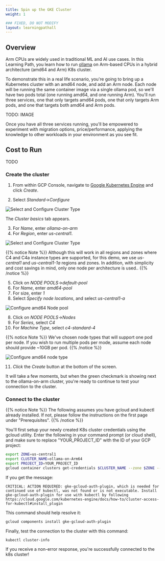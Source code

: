 ```yaml
---
title: Spin up the GKE Cluster
weight: 1

### FIXED, DO NOT MODIFY
layout: learningpathall
---
```


## Overview

Arm CPUs are widely used in traditional ML and AI use cases. In this Learning Path, you learn how to run [ollama](https://ollama.com/) on Arm-based CPUs in a hybrid architecture (amd64 and Arm) K8s cluster.

To demonstrate this in a real life scenario, you're going to bring up a Kubernetes cluster with an amd64 node, and add an Arm node.  Each node will be running the same container image via a single ollama pod, so we'll have two pods total (one running amd64, and one running Arm).  You'll run three services, one that only targets amd64 pods, one that only targets Arm pods, and one that targets both amd64 and Arm pods.

TODO:  IMAGE

Once you have all three services running, you'll be empowered to experiment with migration options, price/performance, applying the knowledge to other workloads in your environment as you see fit. 

## Cost to Run

TODO
 
### Create the cluster

1. From within GCP Console, navigate to [Google Kubernetes Engine](https://console.cloud.google.com/kubernetes/list/overview) and click *Create*.

2. Select *Standard*->*Configure*

![Select and Configure Cluster Type](images/select_standard.png)

The *Cluster basics* tab appears.

3. For *Name*, enter *ollama-on-arm*
4. For *Region*, enter *us-central1*.

![Select and Configure Cluster Type](images/cluster_basics.png)

{{% notice Note %}}
Although this will work in all regions and zones where C4 and C4a instance types are supported, for this demo, we use *us-central1* and *us-central1-1a* regions and zones.  In addition, with simplicity and cost savings in mind, only one node per architecture is used.. 
{{% /notice %}}

5. Click on *NODE POOLS*->*default-pool*
6. For *Name*, enter *amd64-pool*
7. For size, enter *1*
8. Select *Specify node locations*, and select *us-central1-a*

![Configure amd64 Node pool](images/x86-node-pool.png)


8. Click on *NODE POOLS*->*Nodes*
9. For *Series*, select *C4*
10. For *Machine Type*, select *c4-standard-4*

{{% notice Note %}}
We've chosen node types that will support one pod per node.  If you wish to run multiple pods per mode, assume each node should provide ~10GB per pod. 
{{% /notice %}}

![Configure amd64 node type](images/configure-x86-note-type.png)

11. *Click* the *Create* button at the bottom of the screen.

It will take a few moments, but when the green checkmark is showing next to the ollama-on-arm cluster, you're ready to continue to test your connection to the cluster.

### Connect to the cluster

{{% notice Note %}}
The following assumes you have gcloud and kubectl already installed.  If not, please follow the instructions on the first page under "Prerequisites". 
{{% /notice %}}

You'll first setup your newly created K8s cluster credentials using the gcloud utility.  Enter the following in your command prompt (or cloud shell), and make sure to replace "YOUR_PROJECT_ID" with the ID of your GCP project:

```bash
export ZONE=us-central1
export CLUSTER_NAME=ollama-on-Arm64
export PROJECT_ID=YOUR_PROJECT_ID
gcloud container clusters get-credentials $CLUSTER_NAME --zone $ZONE --project $PROJECT_ID
```
If you get the message:

```commandline
CRITICAL: ACTION REQUIRED: gke-gcloud-auth-plugin, which is needed for continued use of kubectl, was not found or is not executable. Install gke-gcloud-auth-plugin for use with kubectl by following https://cloud.google.com/kubernetes-engine/docs/how-to/cluster-access-for-kubectl#install_plugin
```
This command should help resolve it:

```bash
gcloud components install gke-gcloud-auth-plugin
```
Finally, test the connection to the cluster with this command:

```commandline
kubectl cluster-info
```
If you receive a non-error response, you're successfully connected to the k8s cluster!